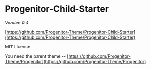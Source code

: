 # Progenitor-Child-Starter

*Version 0.4*

[https://github.com/Progenitor-Theme/Progenitor-Child-Starter](https://github.com/Progenitor-Theme/Progenitor-Child-Starter)

MIT Licence

You need the parent theme -- [https://github.com/Progenitor-Theme/Progenitor](https://github.com/Progenitor-Theme/Progenitor)
